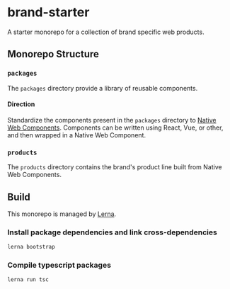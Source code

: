 # brand-starter

A starter monorepo for a collection of brand specific web products.

## Monorepo Structure

### `packages`

The `packages` directory provide a library of reusable components.

#### Direction

Standardize the components present in the `packages` directory to [Native Web Components](https://www.webcomponents.org/). Components can be written using React, Vue, or other, and then wrapped in a Native Web Component.

### `products`

The `products` directory contains the brand's product line built from Native Web Components.

## Build

This monorepo is managed by [Lerna](https://lerna.js.org/).

### Install package dependencies and link cross-dependencies

```sh
lerna bootstrap
```

### Compile typescript packages

```sh
lerna run tsc
```
